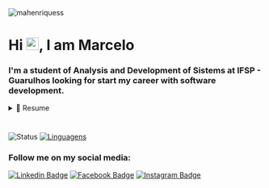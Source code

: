 <img src="https://komarev.com/ghpvc/?username=mahenriquess" alt="mahenriquess" />

# Hi <img src="https://media.giphy.com/media/hvRJCLFzcasrR4ia7z/giphy.gif" width="25px">, I am Marcelo

### I'm a student of Analysis and Development of Sistems at IFSP - Guarulhos looking for start my career with software development. 

<details>
  <summary>📃 Resume</summary>

## Education

- 📖 **Analysis and Development of Sistems**\
📆 2017 - 2022\
📍 **Intituto Federal de Educação, Ciência e Tecnologia de São Paulo** - Guarulhos, Brazil

## Experience

- 👨‍💻 **Technical Support Assistant**\
📆 2017 - 2020\
📍 **Metalurgica Golin S/A** - Guarulhos/SP, Brazil

<img align="left" src="https://img.shields.io/badge/Windows-0078D6?logo=windows&logoColor=white" />
<img align="left" src="https://img.shields.io/badge/Linux-FCC624?style=for-the-badge&logo=linux&logoColor=black">
<img align="left" src="https://img.shields.io/badge/Microsoft%20Excel-217346?logo=microsoft-excel&logoColor=white" />
<img align="left" src="https://img.shields.io/badge/Microsoft%20Office-D83B01?logo=microsoft-office&logoColor=white" />
<img align="left" src="https://img.shields.io/badge/PHP-777BB4?logo=php&logoColor=white" />
<img align="left" src="https://img.shields.io/badge/MySQL-00000F?style=for-the-badge&logo=mysql&logoColor=white">
<img align="left" src="https://img.shields.io/badge/JavaScript-F7DF1E?style=for-the-badge&logo=javascript&logoColor=black">
<img align="left" src="https://img.shields.io/badge/HTML5-E34F26?style=for-the-badge&logo=html5&logoColor=white">
<img align="left" src="https://img.shields.io/badge/CSS3-1572B6?style=for-the-badge&logo=css3&logoColor=white">

<br><br><br>
</details>

#
![Status](https://github-readme-stats.vercel.app/api?username=mahenriquess) [![Linguagens](https://github-readme-stats.vercel.app/api/top-langs/?username=mahenriquess&layout=compact)](https://github.com/mahenriquess)

### Follow me on my social media:
[![Linkedin Badge](https://img.shields.io/badge/LinkedIn-0077B5?style=for-the-badge&logo=linkedin&logoColor=white)](https://linkedin/in/mahenriquess)
[![Facebook Badge](https://img.shields.io/badge/Facebook-1877F2?style=for-the-badge&logo=facebook&logoColor=white&link=link_do_seu_perfil)](https://facebook.com/mahenriquess) 
[![Instagram Badge](https://img.shields.io/badge/Instagram-E4405F?style=for-the-badge&logo=instagram&logoColor=white&link=mahenriquess)](https://instagram.com/mahenriquess)